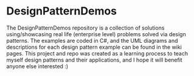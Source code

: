 # DesignPatternDemos
The DesignPatternDemos repository is a collection of solutions using/showcasing real life (enterprise level) problems solved via design patterns. The examples are coded in C#, and the UML diagrams and descriptions for each design pattern example can be found in the wiki pages. This project and repo was created as a learning process to teach myself design patterns and their applications, and I hope it will benefit anyone else interested :)
